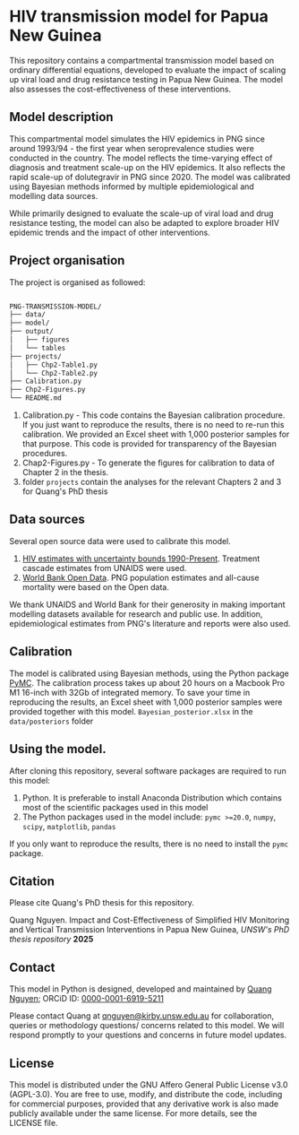 # HIV transmission model for Papua New Guinea
This repository contains a compartmental transmission model based on ordinary differential equations, developed to evaluate the impact of scaling up viral load and drug resistance testing in Papua New Guinea. The model also assesses the cost-effectiveness of these interventions.

## Model description 
This compartmental model simulates the HIV epidemics in PNG since around 1993/94 - the first year when seroprevalence studies were conducted in the country.
The model reflects the time-varying effect of diagnosis and treatment scale-up on the HIV epidemics. It also reflects the rapid scale-up of dolutegravir in PNG since 2020. The model was calibrated using Bayesian methods informed by multiple epidemiological and modelling data sources.

While primarily designed to evaluate the scale-up of viral load and drug resistance testing, the model can also be adapted to explore broader HIV epidemic trends and the impact of other interventions.
## Project organisation
The project is organised as followed: 
```bash

PNG-TRANSMISSION-MODEL/
├── data/
├── model/
├── output/
│   ├── figures
│   └── tables
├── projects/
│   ├── Chp2-Table1.py
│   └── Chp2-Table2.py
├── Calibration.py
├── Chp2-Figures.py
└── README.md

```
1. Calibration.py - This code contains the Bayesian calibration procedure. If you just want to reproduce the results, there is no need to re-run this calibration. We provided an Excel sheet with 1,000 posterior samples for that purpose. This code is provided for transparency of the Bayesian procedures.
2. Chap2-Figures.py - To generate the figures for calibration to data of Chapter 2 in the thesis. 
3. folder `projects` contain the analyses for the relevant Chapters 2 and 3 for Quang's PhD thesis

## Data sources
Several open source data were used to calibrate this model. 
1. [HIV estimates with uncertainty bounds 1990-Present](https://www.unaids.org/en/resources/documents/2024/HIV_estimates_with_uncertainty_bounds_1990-present). Treatment cascade estimates from UNAIDS were used. 
2. [World Bank Open Data](https://data.worldbank.org). PNG population estimates and all-cause mortality were based on the Open data. 

We thank UNAIDS and World Bank for their generosity in making important modelling datasets available for research and public use. 
In addition, epidemiological estimates from PNG's literature and reports were also used. 
## Calibration
The model is calibrated using Bayesian methods, using the Python package [PyMC](https://www.pymc.io/welcome.html). The calibration process takes up about 20 hours on a Macbook Pro M1 16-inch with 32Gb of integrated memory. 
To save your time in reproducing the results, an Excel sheet with 1,000 posterior samples were provided together with this model. `Bayesian_posterior.xlsx` in the `data/posteriors` folder 
## Using the model. 
After cloning this repository, several software packages are required to run this model:
1. Python. It is preferable to install Anaconda Distribution which contains most of the scientific packages used in this model 
2. The Python packages used in the model include: 
`pymc >=20.0`, `numpy`, `scipy`, `matplotlib`, `pandas`

If you only want to reproduce the results, there is no need to install the `pymc` package. 
## Citation
Please cite Quang's PhD thesis for this repository. 

Quang Nguyen. Impact and Cost-Effectiveness of Simplified HIV Monitoring and Vertical Transmission Interventions in Papua New Guinea, *UNSW's PhD thesis repository* __2025__

## Contact 
This model in Python is designed, developed and maintained by [Quang Nguyen](https://github.com/DucQuang1); ORCiD ID: [0000-0001-6919-5211](https://orcid.org/0000-0001-6919-5211)

Please contact Quang at qnguyen@kirby.unsw.edu.au for collaboration, queries or methodology questions/ concerns related to this model. We will respond promptly to your questions and concerns in future model updates. 
## License 
This model is distributed under the GNU Affero General Public License v3.0 (AGPL-3.0). You are free to use, modify, and distribute the code, including for commercial purposes, provided that any derivative work is also made publicly available under the same license. For more details, see the LICENSE file.
